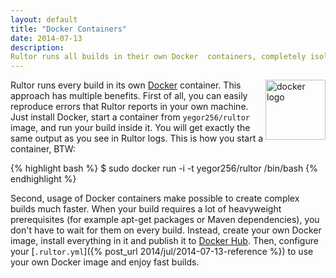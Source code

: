 ```yaml
---
layout: default
title: "Docker Containers"
date: 2014-07-13
description:
Rultor runs all builds in their own Docker  containers, completely isolating them and making  fully configurable.
---
```


<div style="float:right">
  <a href="http://www.docker.io">
    <img src="http://img.rultor.com/docker-logo.png" style="width:96px" alt="docker logo"/>
  </a>
</div>

Rultor runs every build in its own [Docker](http://www.docker.io) container. This approach has multiple benefits. First of all, you can easily reproduce errors that Rultor reports in your own machine. Just install Docker, start a container from `yegor256/rultor` image, and run your build inside it. You will get exactly the same output as you see in Rultor logs.
This is how you start a container, BTW:

{% highlight bash %}
$ sudo docker run -i -t yegor256/rultor /bin/bash
{% endhighlight %}

Second, usage of Docker containers make possible to create complex builds much faster. When your build requires a lot of heavyweight prerequisites (for example apt-get packages or Maven dependencies), you don't have to wait for them on every build. Instead, create your own Docker image, install everything in it and publish it to [Docker Hub](https://hub.docker.com/).
Then, configure your [`.rultor.yml`]({% post_url 2014/jul/2014-07-13-reference %}) to use your own Docker image and enjoy fast builds.
